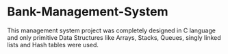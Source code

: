 # Bank-Management-System

This management system project was completely designed in C language and only primitive Data Structures like Arrays, Stacks, Queues, singly linked lists and Hash tables were used.
